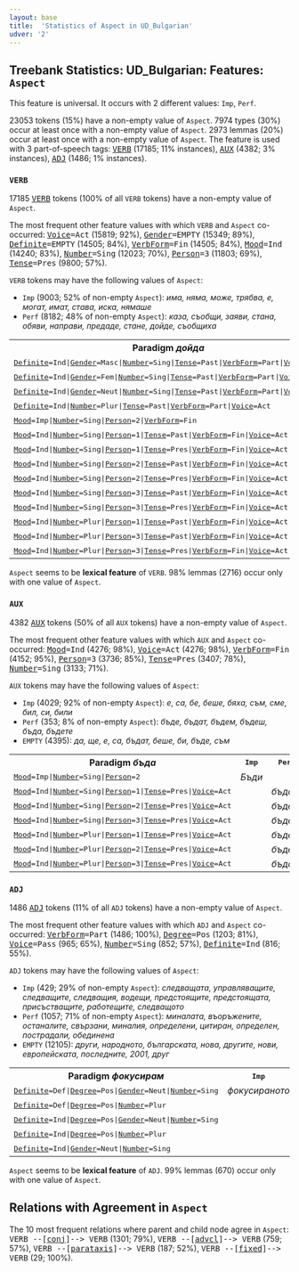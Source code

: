 ```yaml
---
layout: base
title:  'Statistics of Aspect in UD_Bulgarian'
udver: '2'
---
```


## Treebank Statistics: UD_Bulgarian: Features: `Aspect`

This feature is universal.
It occurs with 2 different values: `Imp`, `Perf`.

23053 tokens (15%) have a non-empty value of `Aspect`.
7974 types (30%) occur at least once with a non-empty value of `Aspect`.
2973 lemmas (20%) occur at least once with a non-empty value of `Aspect`.
The feature is used with 3 part-of-speech tags: <tt><a href="bg-pos-VERB.html">VERB</a></tt> (17185; 11% instances), <tt><a href="bg-pos-AUX.html">AUX</a></tt> (4382; 3% instances), <tt><a href="bg-pos-ADJ.html">ADJ</a></tt> (1486; 1% instances).

### `VERB`

17185 <tt><a href="bg-pos-VERB.html">VERB</a></tt> tokens (100% of all `VERB` tokens) have a non-empty value of `Aspect`.

The most frequent other feature values with which `VERB` and `Aspect` co-occurred: <tt><a href="bg-feat-Voice.html">Voice</a></tt><tt>=Act</tt> (15819; 92%), <tt><a href="bg-feat-Gender.html">Gender</a></tt><tt>=EMPTY</tt> (15349; 89%), <tt><a href="bg-feat-Definite.html">Definite</a></tt><tt>=EMPTY</tt> (14505; 84%), <tt><a href="bg-feat-VerbForm.html">VerbForm</a></tt><tt>=Fin</tt> (14505; 84%), <tt><a href="bg-feat-Mood.html">Mood</a></tt><tt>=Ind</tt> (14240; 83%), <tt><a href="bg-feat-Number.html">Number</a></tt><tt>=Sing</tt> (12023; 70%), <tt><a href="bg-feat-Person.html">Person</a></tt><tt>=3</tt> (11803; 69%), <tt><a href="bg-feat-Tense.html">Tense</a></tt><tt>=Pres</tt> (9800; 57%).

`VERB` tokens may have the following values of `Aspect`:

* `Imp` (9003; 52% of non-empty `Aspect`): <em>има, няма, може, трябва, е, могат, имат, става, иска, нямаше</em>
* `Perf` (8182; 48% of non-empty `Aspect`): <em>каза, съобщи, заяви, стана, обяви, направи, предаде, стане, дойде, съобщиха</em>

<table>
  <tr><th>Paradigm <i>дойда</i></th><th><tt>Imp</tt></th><th><tt>Perf</tt></th></tr>
  <tr><td><tt><tt><a href="bg-feat-Definite.html">Definite</a></tt><tt>=Ind</tt>|<tt><a href="bg-feat-Gender.html">Gender</a></tt><tt>=Masc</tt>|<tt><a href="bg-feat-Number.html">Number</a></tt><tt>=Sing</tt>|<tt><a href="bg-feat-Tense.html">Tense</a></tt><tt>=Past</tt>|<tt><a href="bg-feat-VerbForm.html">VerbForm</a></tt><tt>=Part</tt>|<tt><a href="bg-feat-Voice.html">Voice</a></tt><tt>=Act</tt></tt></td><td></td><td><em>дошъл</em></td></tr>
  <tr><td><tt><tt><a href="bg-feat-Definite.html">Definite</a></tt><tt>=Ind</tt>|<tt><a href="bg-feat-Gender.html">Gender</a></tt><tt>=Fem</tt>|<tt><a href="bg-feat-Number.html">Number</a></tt><tt>=Sing</tt>|<tt><a href="bg-feat-Tense.html">Tense</a></tt><tt>=Past</tt>|<tt><a href="bg-feat-VerbForm.html">VerbForm</a></tt><tt>=Part</tt>|<tt><a href="bg-feat-Voice.html">Voice</a></tt><tt>=Act</tt></tt></td><td></td><td><em>дошла</em></td></tr>
  <tr><td><tt><tt><a href="bg-feat-Definite.html">Definite</a></tt><tt>=Ind</tt>|<tt><a href="bg-feat-Gender.html">Gender</a></tt><tt>=Neut</tt>|<tt><a href="bg-feat-Number.html">Number</a></tt><tt>=Sing</tt>|<tt><a href="bg-feat-Tense.html">Tense</a></tt><tt>=Past</tt>|<tt><a href="bg-feat-VerbForm.html">VerbForm</a></tt><tt>=Part</tt>|<tt><a href="bg-feat-Voice.html">Voice</a></tt><tt>=Act</tt></tt></td><td></td><td><em>дошло</em></td></tr>
  <tr><td><tt><tt><a href="bg-feat-Definite.html">Definite</a></tt><tt>=Ind</tt>|<tt><a href="bg-feat-Number.html">Number</a></tt><tt>=Plur</tt>|<tt><a href="bg-feat-Tense.html">Tense</a></tt><tt>=Past</tt>|<tt><a href="bg-feat-VerbForm.html">VerbForm</a></tt><tt>=Part</tt>|<tt><a href="bg-feat-Voice.html">Voice</a></tt><tt>=Act</tt></tt></td><td></td><td><em>дошли</em></td></tr>
  <tr><td><tt><tt><a href="bg-feat-Mood.html">Mood</a></tt><tt>=Imp</tt>|<tt><a href="bg-feat-Number.html">Number</a></tt><tt>=Sing</tt>|<tt><a href="bg-feat-Person.html">Person</a></tt><tt>=2</tt>|<tt><a href="bg-feat-VerbForm.html">VerbForm</a></tt><tt>=Fin</tt></tt></td><td><em>ела</em></td><td></td></tr>
  <tr><td><tt><tt><a href="bg-feat-Mood.html">Mood</a></tt><tt>=Ind</tt>|<tt><a href="bg-feat-Number.html">Number</a></tt><tt>=Sing</tt>|<tt><a href="bg-feat-Person.html">Person</a></tt><tt>=1</tt>|<tt><a href="bg-feat-Tense.html">Tense</a></tt><tt>=Past</tt>|<tt><a href="bg-feat-VerbForm.html">VerbForm</a></tt><tt>=Fin</tt>|<tt><a href="bg-feat-Voice.html">Voice</a></tt><tt>=Act</tt></tt></td><td></td><td><em>Дойдох</em></td></tr>
  <tr><td><tt><tt><a href="bg-feat-Mood.html">Mood</a></tt><tt>=Ind</tt>|<tt><a href="bg-feat-Number.html">Number</a></tt><tt>=Sing</tt>|<tt><a href="bg-feat-Person.html">Person</a></tt><tt>=1</tt>|<tt><a href="bg-feat-Tense.html">Tense</a></tt><tt>=Pres</tt>|<tt><a href="bg-feat-VerbForm.html">VerbForm</a></tt><tt>=Fin</tt>|<tt><a href="bg-feat-Voice.html">Voice</a></tt><tt>=Act</tt></tt></td><td></td><td><em>дойда</em></td></tr>
  <tr><td><tt><tt><a href="bg-feat-Mood.html">Mood</a></tt><tt>=Ind</tt>|<tt><a href="bg-feat-Number.html">Number</a></tt><tt>=Sing</tt>|<tt><a href="bg-feat-Person.html">Person</a></tt><tt>=2</tt>|<tt><a href="bg-feat-Tense.html">Tense</a></tt><tt>=Past</tt>|<tt><a href="bg-feat-VerbForm.html">VerbForm</a></tt><tt>=Fin</tt>|<tt><a href="bg-feat-Voice.html">Voice</a></tt><tt>=Act</tt></tt></td><td></td><td><em>дойде</em></td></tr>
  <tr><td><tt><tt><a href="bg-feat-Mood.html">Mood</a></tt><tt>=Ind</tt>|<tt><a href="bg-feat-Number.html">Number</a></tt><tt>=Sing</tt>|<tt><a href="bg-feat-Person.html">Person</a></tt><tt>=2</tt>|<tt><a href="bg-feat-Tense.html">Tense</a></tt><tt>=Pres</tt>|<tt><a href="bg-feat-VerbForm.html">VerbForm</a></tt><tt>=Fin</tt>|<tt><a href="bg-feat-Voice.html">Voice</a></tt><tt>=Act</tt></tt></td><td></td><td><em>дойдеш</em></td></tr>
  <tr><td><tt><tt><a href="bg-feat-Mood.html">Mood</a></tt><tt>=Ind</tt>|<tt><a href="bg-feat-Number.html">Number</a></tt><tt>=Sing</tt>|<tt><a href="bg-feat-Person.html">Person</a></tt><tt>=3</tt>|<tt><a href="bg-feat-Tense.html">Tense</a></tt><tt>=Past</tt>|<tt><a href="bg-feat-VerbForm.html">VerbForm</a></tt><tt>=Fin</tt>|<tt><a href="bg-feat-Voice.html">Voice</a></tt><tt>=Act</tt></tt></td><td></td><td><em>дойде</em></td></tr>
  <tr><td><tt><tt><a href="bg-feat-Mood.html">Mood</a></tt><tt>=Ind</tt>|<tt><a href="bg-feat-Number.html">Number</a></tt><tt>=Sing</tt>|<tt><a href="bg-feat-Person.html">Person</a></tt><tt>=3</tt>|<tt><a href="bg-feat-Tense.html">Tense</a></tt><tt>=Pres</tt>|<tt><a href="bg-feat-VerbForm.html">VerbForm</a></tt><tt>=Fin</tt>|<tt><a href="bg-feat-Voice.html">Voice</a></tt><tt>=Act</tt></tt></td><td></td><td><em>дойде</em></td></tr>
  <tr><td><tt><tt><a href="bg-feat-Mood.html">Mood</a></tt><tt>=Ind</tt>|<tt><a href="bg-feat-Number.html">Number</a></tt><tt>=Plur</tt>|<tt><a href="bg-feat-Person.html">Person</a></tt><tt>=1</tt>|<tt><a href="bg-feat-Tense.html">Tense</a></tt><tt>=Past</tt>|<tt><a href="bg-feat-VerbForm.html">VerbForm</a></tt><tt>=Fin</tt>|<tt><a href="bg-feat-Voice.html">Voice</a></tt><tt>=Act</tt></tt></td><td></td><td><em>дойдохме</em></td></tr>
  <tr><td><tt><tt><a href="bg-feat-Mood.html">Mood</a></tt><tt>=Ind</tt>|<tt><a href="bg-feat-Number.html">Number</a></tt><tt>=Plur</tt>|<tt><a href="bg-feat-Person.html">Person</a></tt><tt>=3</tt>|<tt><a href="bg-feat-Tense.html">Tense</a></tt><tt>=Past</tt>|<tt><a href="bg-feat-VerbForm.html">VerbForm</a></tt><tt>=Fin</tt>|<tt><a href="bg-feat-Voice.html">Voice</a></tt><tt>=Act</tt></tt></td><td></td><td><em>дойдоха</em></td></tr>
  <tr><td><tt><tt><a href="bg-feat-Mood.html">Mood</a></tt><tt>=Ind</tt>|<tt><a href="bg-feat-Number.html">Number</a></tt><tt>=Plur</tt>|<tt><a href="bg-feat-Person.html">Person</a></tt><tt>=3</tt>|<tt><a href="bg-feat-Tense.html">Tense</a></tt><tt>=Pres</tt>|<tt><a href="bg-feat-VerbForm.html">VerbForm</a></tt><tt>=Fin</tt>|<tt><a href="bg-feat-Voice.html">Voice</a></tt><tt>=Act</tt></tt></td><td></td><td><em>дойдат</em></td></tr>
</table>

`Aspect` seems to be **lexical feature** of `VERB`. 98% lemmas (2716) occur only with one value of `Aspect`.

### `AUX`

4382 <tt><a href="bg-pos-AUX.html">AUX</a></tt> tokens (50% of all `AUX` tokens) have a non-empty value of `Aspect`.

The most frequent other feature values with which `AUX` and `Aspect` co-occurred: <tt><a href="bg-feat-Mood.html">Mood</a></tt><tt>=Ind</tt> (4276; 98%), <tt><a href="bg-feat-Voice.html">Voice</a></tt><tt>=Act</tt> (4276; 98%), <tt><a href="bg-feat-VerbForm.html">VerbForm</a></tt><tt>=Fin</tt> (4152; 95%), <tt><a href="bg-feat-Person.html">Person</a></tt><tt>=3</tt> (3736; 85%), <tt><a href="bg-feat-Tense.html">Tense</a></tt><tt>=Pres</tt> (3407; 78%), <tt><a href="bg-feat-Number.html">Number</a></tt><tt>=Sing</tt> (3133; 71%).

`AUX` tokens may have the following values of `Aspect`:

* `Imp` (4029; 92% of non-empty `Aspect`): <em>е, са, бе, беше, бяха, съм, сме, бил, си, били</em>
* `Perf` (353; 8% of non-empty `Aspect`): <em>бъде, бъдат, бъдем, бъдеш, бъда, бъдете</em>
* `EMPTY` (4395): <em>да, ще, е, са, бъдат, беше, би, бъде, съм</em>

<table>
  <tr><th>Paradigm <i>бъда</i></th><th><tt>Imp</tt></th><th><tt>Perf</tt></th></tr>
  <tr><td><tt><tt><a href="bg-feat-Mood.html">Mood</a></tt><tt>=Imp</tt>|<tt><a href="bg-feat-Number.html">Number</a></tt><tt>=Sing</tt>|<tt><a href="bg-feat-Person.html">Person</a></tt><tt>=2</tt></tt></td><td><em>Бъди</em></td><td></td></tr>
  <tr><td><tt><tt><a href="bg-feat-Mood.html">Mood</a></tt><tt>=Ind</tt>|<tt><a href="bg-feat-Number.html">Number</a></tt><tt>=Sing</tt>|<tt><a href="bg-feat-Person.html">Person</a></tt><tt>=1</tt>|<tt><a href="bg-feat-Tense.html">Tense</a></tt><tt>=Pres</tt>|<tt><a href="bg-feat-Voice.html">Voice</a></tt><tt>=Act</tt></tt></td><td></td><td><em>бъда</em></td></tr>
  <tr><td><tt><tt><a href="bg-feat-Mood.html">Mood</a></tt><tt>=Ind</tt>|<tt><a href="bg-feat-Number.html">Number</a></tt><tt>=Sing</tt>|<tt><a href="bg-feat-Person.html">Person</a></tt><tt>=2</tt>|<tt><a href="bg-feat-Tense.html">Tense</a></tt><tt>=Pres</tt>|<tt><a href="bg-feat-Voice.html">Voice</a></tt><tt>=Act</tt></tt></td><td></td><td><em>бъдеш</em></td></tr>
  <tr><td><tt><tt><a href="bg-feat-Mood.html">Mood</a></tt><tt>=Ind</tt>|<tt><a href="bg-feat-Number.html">Number</a></tt><tt>=Sing</tt>|<tt><a href="bg-feat-Person.html">Person</a></tt><tt>=3</tt>|<tt><a href="bg-feat-Tense.html">Tense</a></tt><tt>=Pres</tt>|<tt><a href="bg-feat-Voice.html">Voice</a></tt><tt>=Act</tt></tt></td><td></td><td><em>бъде</em></td></tr>
  <tr><td><tt><tt><a href="bg-feat-Mood.html">Mood</a></tt><tt>=Ind</tt>|<tt><a href="bg-feat-Number.html">Number</a></tt><tt>=Plur</tt>|<tt><a href="bg-feat-Person.html">Person</a></tt><tt>=1</tt>|<tt><a href="bg-feat-Tense.html">Tense</a></tt><tt>=Pres</tt>|<tt><a href="bg-feat-Voice.html">Voice</a></tt><tt>=Act</tt></tt></td><td></td><td><em>бъдем</em></td></tr>
  <tr><td><tt><tt><a href="bg-feat-Mood.html">Mood</a></tt><tt>=Ind</tt>|<tt><a href="bg-feat-Number.html">Number</a></tt><tt>=Plur</tt>|<tt><a href="bg-feat-Person.html">Person</a></tt><tt>=2</tt>|<tt><a href="bg-feat-Tense.html">Tense</a></tt><tt>=Pres</tt>|<tt><a href="bg-feat-Voice.html">Voice</a></tt><tt>=Act</tt></tt></td><td></td><td><em>бъдете</em></td></tr>
  <tr><td><tt><tt><a href="bg-feat-Mood.html">Mood</a></tt><tt>=Ind</tt>|<tt><a href="bg-feat-Number.html">Number</a></tt><tt>=Plur</tt>|<tt><a href="bg-feat-Person.html">Person</a></tt><tt>=3</tt>|<tt><a href="bg-feat-Tense.html">Tense</a></tt><tt>=Pres</tt>|<tt><a href="bg-feat-Voice.html">Voice</a></tt><tt>=Act</tt></tt></td><td></td><td><em>бъдат</em></td></tr>
</table>

### `ADJ`

1486 <tt><a href="bg-pos-ADJ.html">ADJ</a></tt> tokens (11% of all `ADJ` tokens) have a non-empty value of `Aspect`.

The most frequent other feature values with which `ADJ` and `Aspect` co-occurred: <tt><a href="bg-feat-VerbForm.html">VerbForm</a></tt><tt>=Part</tt> (1486; 100%), <tt><a href="bg-feat-Degree.html">Degree</a></tt><tt>=Pos</tt> (1203; 81%), <tt><a href="bg-feat-Voice.html">Voice</a></tt><tt>=Pass</tt> (965; 65%), <tt><a href="bg-feat-Number.html">Number</a></tt><tt>=Sing</tt> (852; 57%), <tt><a href="bg-feat-Definite.html">Definite</a></tt><tt>=Ind</tt> (816; 55%).

`ADJ` tokens may have the following values of `Aspect`:

* `Imp` (429; 29% of non-empty `Aspect`): <em>следващата, управляващите, следващите, следващия, водещи, предстоящите, предстоящата, присъстващите, работещите, следващото</em>
* `Perf` (1057; 71% of non-empty `Aspect`): <em>миналата, въоръжените, останалите, свързани, миналия, определени, цитиран, определен, пострадали, обединена</em>
* `EMPTY` (12105): <em>други, народното, българската, нова, другите, нови, европейската, последните, 2001, друг</em>

<table>
  <tr><th>Paradigm <i>фокусирам</i></th><th><tt>Imp</tt></th><th><tt>Perf</tt></th></tr>
  <tr><td><tt><tt><a href="bg-feat-Definite.html">Definite</a></tt><tt>=Def</tt>|<tt><a href="bg-feat-Degree.html">Degree</a></tt><tt>=Pos</tt>|<tt><a href="bg-feat-Gender.html">Gender</a></tt><tt>=Neut</tt>|<tt><a href="bg-feat-Number.html">Number</a></tt><tt>=Sing</tt></tt></td><td><em>фокусираното</em></td><td></td></tr>
  <tr><td><tt><tt><a href="bg-feat-Definite.html">Definite</a></tt><tt>=Def</tt>|<tt><a href="bg-feat-Degree.html">Degree</a></tt><tt>=Pos</tt>|<tt><a href="bg-feat-Number.html">Number</a></tt><tt>=Plur</tt></tt></td><td></td><td><em>фокусираните</em></td></tr>
  <tr><td><tt><tt><a href="bg-feat-Definite.html">Definite</a></tt><tt>=Ind</tt>|<tt><a href="bg-feat-Degree.html">Degree</a></tt><tt>=Pos</tt>|<tt><a href="bg-feat-Gender.html">Gender</a></tt><tt>=Neut</tt>|<tt><a href="bg-feat-Number.html">Number</a></tt><tt>=Sing</tt></tt></td><td></td><td><em>фокусирано</em></td></tr>
  <tr><td><tt><tt><a href="bg-feat-Definite.html">Definite</a></tt><tt>=Ind</tt>|<tt><a href="bg-feat-Degree.html">Degree</a></tt><tt>=Pos</tt>|<tt><a href="bg-feat-Number.html">Number</a></tt><tt>=Plur</tt></tt></td><td></td><td><em>фокусирани</em></td></tr>
  <tr><td><tt><tt><a href="bg-feat-Definite.html">Definite</a></tt><tt>=Ind</tt>|<tt><a href="bg-feat-Gender.html">Gender</a></tt><tt>=Neut</tt>|<tt><a href="bg-feat-Number.html">Number</a></tt><tt>=Sing</tt></tt></td><td></td><td><em>фокусирано</em></td></tr>
</table>

`Aspect` seems to be **lexical feature** of `ADJ`. 99% lemmas (670) occur only with one value of `Aspect`.

## Relations with Agreement in `Aspect`

The 10 most frequent relations where parent and child node agree in `Aspect`:
<tt>VERB --[<tt><a href="bg-dep-conj.html">conj</a></tt>]--> VERB</tt> (1301; 79%),
<tt>VERB --[<tt><a href="bg-dep-advcl.html">advcl</a></tt>]--> VERB</tt> (759; 57%),
<tt>VERB --[<tt><a href="bg-dep-parataxis.html">parataxis</a></tt>]--> VERB</tt> (187; 52%),
<tt>VERB --[<tt><a href="bg-dep-fixed.html">fixed</a></tt>]--> VERB</tt> (29; 100%).

